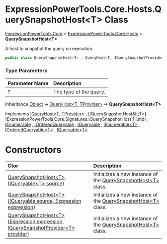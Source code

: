 ﻿# ExpressionPowerTools.Core.Hosts.QuerySnapshotHost&lt;T> Class

[ExpressionPowerTools.Core](ExpressionPowerTools.Core.a.md) > [ExpressionPowerTools.Core.Hosts](ExpressionPowerTools.Core.Hosts.n.md) > **QuerySnapshotHost&lt;T>**

A host to snapshot the query on execution.

```csharp
public class QuerySnapshotHost<T> : QueryHost<T, IQuerySnapshotProvider<T>>, IQuerySnapshotHost<T>
```

### Type Parameters

| Parameter Name | Description |
| :-- | :-- |
| `T` | The type of the query. |

Inheritance [Object](https://docs.microsoft.com/dotnet/api/system.object) → [QueryHost&lt;T, TProvider>](ExpressionPowerTools.Core.Hosts.QueryHost`2.cs.md) → **QuerySnapshotHost&lt;T>**

Implements  [IQueryHost&lt;T, TProvider>](ExpressionPowerTools.Core.Signatures.IQueryHost`2.i.md) ,  [IQuerySnapshotHost&lt;T>](ExpressionPowerTools.Core.Signatures.IQuerySnapshotHost`1.i.md) ,  [IEnumerable](https://docs.microsoft.com/dotnet/api/system.collections.ienumerable) ,  [IOrderedQueryable](https://docs.microsoft.com/dotnet/api/system.linq.iorderedqueryable) ,  [IQueryable](https://docs.microsoft.com/dotnet/api/system.linq.iqueryable) ,  [IEnumerable&lt;T>](https://docs.microsoft.com/dotnet/api/system.collections.generic.ienumerable-1) ,  [IOrderedQueryable&lt;T>](https://docs.microsoft.com/dotnet/api/system.linq.iorderedqueryable-1) ,  [IQueryable&lt;T>](https://docs.microsoft.com/dotnet/api/system.linq.iqueryable-1) 

# Constructors

| Ctor | Description |
| :-- | :-- |
| [QuerySnapshotHost&lt;T>(IQueryable&lt;T> source)](ExpressionPowerTools.Core.Hosts.QuerySnapshotHost`1.ctor.md#ctor-0) | Initializes a new instance of the [QuerySnapshotHost&lt;T>](ExpressionPowerTools.Core.Hosts.QuerySnapshotHost`1.cs.md) class. |
| [QuerySnapshotHost&lt;T>(IQueryable source, Expression expression)](ExpressionPowerTools.Core.Hosts.QuerySnapshotHost`1.ctor.md#ctor-1) | Initializes a new instance of the [QuerySnapshotHost&lt;T>](ExpressionPowerTools.Core.Hosts.QuerySnapshotHost`1.cs.md) class. |
| [QuerySnapshotHost&lt;T>(Expression expression, IQuerySnapshotProvider&lt;T> provider)](ExpressionPowerTools.Core.Hosts.QuerySnapshotHost`1.ctor.md#ctor-2) | Initializes a new instance of the [QuerySnapshotHost&lt;T>](ExpressionPowerTools.Core.Hosts.QuerySnapshotHost`1.cs.md) class. |
